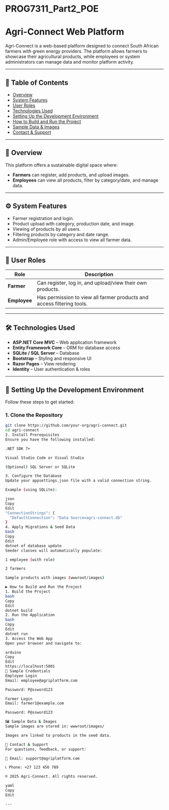 # PROG7311_Part2_POE

# Agri-Connect Web Platform

Agri-Connect is a web-based platform designed to connect South African farmers with green energy providers. The platform allows farmers to showcase their agricultural products, while employees or system administrators can manage data and monitor platform activity.

---

## 🌱 Table of Contents

- [Overview](#overview)
- [System Features](#system-features)
- [User Roles](#user-roles)
- [Technologies Used](#technologies-used)
- [Setting Up the Development Environment](#setting-up-the-development-environment)
- [How to Build and Run the Project](#how-to-build-and-run-the-project)
- [Sample Data & Images](#sample-data--images)
- [Contact & Support](#contact--support)

---

## 📝 Overview

This platform offers a sustainable digital space where:
- **Farmers** can register, add products, and upload images.
- **Employees** can view all products, filter by category/date, and manage data.

---

## ⚙️ System Features

- Farmer registration and login.
- Product upload with category, production date, and image.
- Viewing of products by all users.
- Filtering products by category and date range.
- Admin/Employee role with access to view all farmer data.

---

## 👥 User Roles

| Role       | Description |
|------------|-------------|
| **Farmer** | Can register, log in, and upload/view their own products. |
| **Employee** | Has permission to view all farmer products and access filtering tools. |

---

## 🛠 Technologies Used

- **ASP.NET Core MVC** – Web application framework
- **Entity Framework Core** – ORM for database access
- **SQLite / SQL Server** – Database
- **Bootstrap** – Styling and responsive UI
- **Razor Pages** – View rendering
- **Identity** – User authentication & roles

---

## 🧰 Setting Up the Development Environment

Follow these steps to get started:

### 1. Clone the Repository
```bash
git clone https://github.com/your-org/agri-connect.git
cd agri-connect
2. Install Prerequisites
Ensure you have the following installed:

.NET SDK 7+

Visual Studio Code or Visual Studio

(Optional) SQL Server or SQLite

3. Configure the Database
Update your appsettings.json file with a valid connection string.

Example (using SQLite):

json
Copy
Edit
"ConnectionStrings": {
  "DefaultConnection": "Data Source=agri-connect.db"
}
4. Apply Migrations & Seed Data
bash
Copy
Edit
dotnet ef database update
Seeder classes will automatically populate:

1 employee (with role)

2 farmers

Sample products with images (wwwroot/images)

▶️ How to Build and Run the Project
1. Build the Project
bash
Copy
Edit
dotnet build
2. Run the Application
bash
Copy
Edit
dotnet run
3. Access the Web App
Open your browser and navigate to:

arduino
Copy
Edit
https://localhost:5001
🧪 Sample Credentials
Employee Login
Email: employee@agriplatform.com

Password: P@ssword123

Farmer Login
Email: farmer1@example.com

Password: P@ssword123

🖼 Sample Data & Images
Sample images are stored in: wwwroot/images/

Images are linked to products in the seed data.

💬 Contact & Support
For questions, feedback, or support:

📧 Email: support@agriplatform.com

📞 Phone: +27 123 456 789

© 2025 Agri-Connect. All rights reserved.

yaml
Copy
Edit

---

